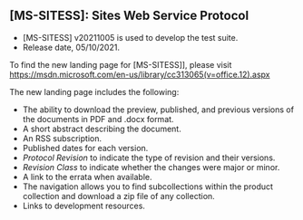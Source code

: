 ## [MS-SITESS]: Sites Web Service Protocol
- [MS-SITESS] v20211005 is used to develop the test suite.
- Release date, 05/10/2021.

To find the new landing page for [MS-SITESS]], please visit https://msdn.microsoft.com/en-us/library/cc313065(v=office.12).aspx

The new landing page includes the following:
- The ability to download the preview, published, and previous versions of the documents in PDF and .docx format.
- A short abstract describing the document.
- An RSS subscription.
- Published dates for each version.
- *Protocol Revision* to indicate the type of revision and their versions.
- *Revision Class* to indicate whether the changes were major or minor.
- A link to the errata when available.
- The navigation allows you to find subcollections within the product collection and download a zip file of any collection.
- Links to development resources.